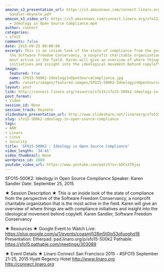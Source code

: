 ```yaml
---
amazon_s3_presentation_url: https://s3.amazonaws.com/connect.linaro.org/sfo15/Presentations/09-25-Friday/SFO15-500K2
  Sandler-Keynote.pdf
amazon_s3_video_url: https://s3.amazonaws.com/connect.linaro.org/sfo15/Videos/09-25-Friday/SFO15-500K2
  - Ideology in Open Source Compliance.mp4
author: connect
categories:
- sfo15
comments: false
date: 2015-09-25 00:00:00
excerpt: This is an inside look of the state of compliance from the perspective of
  the Software Freedom Conservancy, a nonprofit charitable organization that is the
  most active in the field. Karen will give an overview of where things are with compliance
  initiatives and insight into the ideological movement behind copyleft.
image:
  featured: true
  name: SFO15-500K2-IdeologyinOpenSourceCompliance.jpg
  path: /assets/images/featured-images/SFO15-500K2-IdeologyinOpenSourceCompliance.jpg
layout: post
link: http://connect.linaro.org/resource/sfo15/sfo15-500k2-ideology-in-open-source-compliance/
post_format:
- Video
session_id: None
session_track: Keynote
slideshare_presentation_url: http://www.slideshare.net/linaroorg/sfo15500k2-ideology-in-open-source-compliance
slug: sfo15-500k2-ideology-in-open-source-compliance
tags:
- ARM
- Linaro
- Linux
- Security
title: 'SFO15-500K2 : Ideology in Open Source Compliance'
video_length: '34:41'
video_thumbnail: None
wordpress_id: 2880
youtube_video_url: https://www.youtube.com/watch?v=-GOCsXT8jas
---
```


SFO15-500K2: Ideology in Open Source Compliance
Speaker: Karen Sandler
Date: September 25, 2015

★ Session Description ★
This is an inside look of the state of compliance from the perspective of the Software Freedom Conservancy, a nonprofit charitable organization that is the most active in the field. Karen will give an overview of where things are with compliance initiatives and insight into the ideological movement behind copyleft.
Karen Sandler, Software Freedom Conservancy

★ Resources ★ 
Google Event to Watch Live:  https://plus.google.com/u/1/events/coasmjfi28m5t0lo53qfuoghq18 
Presentation:
Etherpad: pad.linaro.org/p/sfo15-500k2
Pathable: https://sfo15.pathable.com/meetings/303089     

★ Event Details ★ 
Linaro Connect San Francisco 2015 - #SFO15 
September 21-25, 2015 
Hyatt Regency Hotel 
http://www.linaro.org
http://connect.linaro.org